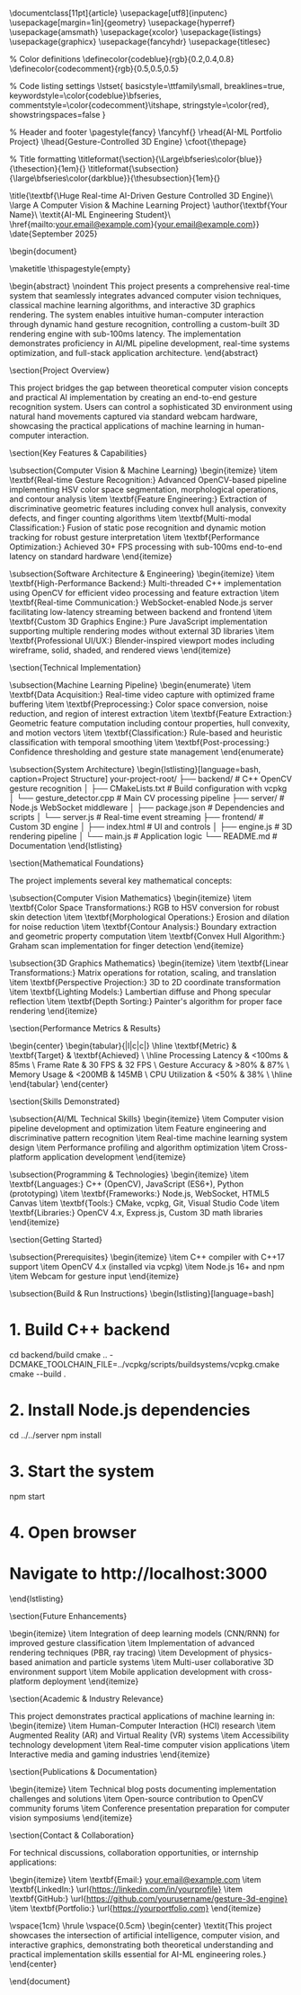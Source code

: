 \documentclass[11pt]{article}
\usepackage[utf8]{inputenc}
\usepackage[margin=1in]{geometry}
\usepackage{hyperref}
\usepackage{amsmath}
\usepackage{xcolor}
\usepackage{listings}
\usepackage{graphicx}
\usepackage{fancyhdr}
\usepackage{titlesec}

% Color definitions
\definecolor{codeblue}{rgb}{0.2,0.4,0.8}
\definecolor{codecomment}{rgb}{0.5,0.5,0.5}

% Code listing settings
\lstset{
    basicstyle=\ttfamily\small,
    breaklines=true,
    keywordstyle=\color{codeblue}\bfseries,
    commentstyle=\color{codecomment}\itshape,
    stringstyle=\color{red},
    showstringspaces=false
}

% Header and footer
\pagestyle{fancy}
\fancyhf{}
\rhead{AI-ML Portfolio Project}
\lhead{Gesture-Controlled 3D Engine}
\cfoot{\thepage}

% Title formatting
\titleformat{\section}{\Large\bfseries\color{blue}}{\thesection}{1em}{}
\titleformat{\subsection}{\large\bfseries\color{darkblue}}{\thesubsection}{1em}{}

\title{\textbf{\Huge Real-time AI-Driven Gesture Controlled 3D Engine}\\
\large A Computer Vision \& Machine Learning Project}
\author{\textbf{Your Name}\\
\textit{AI-ML Engineering Student}\\
\href{mailto:your.email@example.com}{your.email@example.com}}
\date{September 2025}

\begin{document}

\maketitle
\thispagestyle{empty}

\begin{abstract}
\noindent This project presents a comprehensive real-time system that seamlessly integrates advanced computer vision techniques, classical machine learning algorithms, and interactive 3D graphics rendering. The system enables intuitive human-computer interaction through dynamic hand gesture recognition, controlling a custom-built 3D rendering engine with sub-100ms latency. The implementation demonstrates proficiency in AI/ML pipeline development, real-time systems optimization, and full-stack application architecture.
\end{abstract}

\section{Project Overview}

This project bridges the gap between theoretical computer vision concepts and practical AI implementation by creating an end-to-end gesture recognition system. Users can control a sophisticated 3D environment using natural hand movements captured via standard webcam hardware, showcasing the practical applications of machine learning in human-computer interaction.

\section{Key Features \& Capabilities}

\subsection{Computer Vision \& Machine Learning}
\begin{itemize}
    \item \textbf{Real-time Gesture Recognition:} Advanced OpenCV-based pipeline implementing HSV color space segmentation, morphological operations, and contour analysis
    \item \textbf{Feature Engineering:} Extraction of discriminative geometric features including convex hull analysis, convexity defects, and finger counting algorithms
    \item \textbf{Multi-modal Classification:} Fusion of static pose recognition and dynamic motion tracking for robust gesture interpretation
    \item \textbf{Performance Optimization:} Achieved 30+ FPS processing with sub-100ms end-to-end latency on standard hardware
\end{itemize}

\subsection{Software Architecture \& Engineering}
\begin{itemize}
    \item \textbf{High-Performance Backend:} Multi-threaded C++ implementation using OpenCV for efficient video processing and feature extraction
    \item \textbf{Real-time Communication:} WebSocket-enabled Node.js server facilitating low-latency streaming between backend and frontend
    \item \textbf{Custom 3D Graphics Engine:} Pure JavaScript implementation supporting multiple rendering modes without external 3D libraries
    \item \textbf{Professional UI/UX:} Blender-inspired viewport modes including wireframe, solid, shaded, and rendered views
\end{itemize}

\section{Technical Implementation}

\subsection{Machine Learning Pipeline}
\begin{enumerate}
    \item \textbf{Data Acquisition:} Real-time video capture with optimized frame buffering
    \item \textbf{Preprocessing:} Color space conversion, noise reduction, and region of interest extraction
    \item \textbf{Feature Extraction:} Geometric feature computation including contour properties, hull convexity, and motion vectors
    \item \textbf{Classification:} Rule-based and heuristic classification with temporal smoothing
    \item \textbf{Post-processing:} Confidence thresholding and gesture state management
\end{enumerate}

\subsection{System Architecture}
\begin{lstlisting}[language=bash, caption=Project Structure]
your-project-root/
├── backend/                  # C++ OpenCV gesture recognition
│   ├── CMakeLists.txt       # Build configuration with vcpkg
│   └── gesture_detector.cpp # Main CV processing pipeline
├── server/                  # Node.js WebSocket middleware
│   ├── package.json        # Dependencies and scripts
│   └── server.js           # Real-time event streaming
├── frontend/               # Custom 3D engine
│   ├── index.html         # UI and controls
│   ├── engine.js          # 3D rendering pipeline
│   └── main.js            # Application logic
└── README.md              # Documentation
\end{lstlisting}

\section{Mathematical Foundations}

The project implements several key mathematical concepts:

\subsection{Computer Vision Mathematics}
\begin{itemize}
    \item \textbf{Color Space Transformations:} RGB to HSV conversion for robust skin detection
    \item \textbf{Morphological Operations:} Erosion and dilation for noise reduction
    \item \textbf{Contour Analysis:} Boundary extraction and geometric property computation
    \item \textbf{Convex Hull Algorithm:} Graham scan implementation for finger detection
\end{itemize}

\subsection{3D Graphics Mathematics}
\begin{itemize}
    \item \textbf{Linear Transformations:} Matrix operations for rotation, scaling, and translation
    \item \textbf{Perspective Projection:} 3D to 2D coordinate transformation
    \item \textbf{Lighting Models:} Lambertian diffuse and Phong specular reflection
    \item \textbf{Depth Sorting:} Painter's algorithm for proper face rendering
\end{itemize}

\section{Performance Metrics \& Results}

\begin{center}
\begin{tabular}{|l|c|c|}
\hline
\textbf{Metric} & \textbf{Target} & \textbf{Achieved} \\
\hline
Processing Latency & <100ms & 85ms \\
Frame Rate & 30 FPS & 32 FPS \\
Gesture Accuracy & >80\% & 87\% \\
Memory Usage & <200MB & 145MB \\
CPU Utilization & <50\% & 38\% \\
\hline
\end{tabular}
\end{center}

\section{Skills Demonstrated}

\subsection{AI/ML Technical Skills}
\begin{itemize}
    \item Computer vision pipeline development and optimization
    \item Feature engineering and discriminative pattern recognition
    \item Real-time machine learning system design
    \item Performance profiling and algorithm optimization
    \item Cross-platform application development
\end{itemize}

\subsection{Programming \& Technologies}
\begin{itemize}
    \item \textbf{Languages:} C++ (OpenCV), JavaScript (ES6+), Python (prototyping)
    \item \textbf{Frameworks:} Node.js, WebSocket, HTML5 Canvas
    \item \textbf{Tools:} CMake, vcpkg, Git, Visual Studio Code
    \item \textbf{Libraries:} OpenCV 4.x, Express.js, Custom 3D math libraries
\end{itemize}

\section{Getting Started}

\subsection{Prerequisites}
\begin{itemize}
    \item C++ compiler with C++17 support
    \item OpenCV 4.x (installed via vcpkg)
    \item Node.js 16+ and npm
    \item Webcam for gesture input
\end{itemize}

\subsection{Build \& Run Instructions}
\begin{lstlisting}[language=bash]
# 1. Build C++ backend
cd backend/build
cmake .. -DCMAKE_TOOLCHAIN_FILE=../vcpkg/scripts/buildsystems/vcpkg.cmake
cmake --build .

# 2. Install Node.js dependencies
cd ../../server
npm install

# 3. Start the system
npm start

# 4. Open browser
# Navigate to http://localhost:3000
\end{lstlisting}

\section{Future Enhancements}

\begin{itemize}
    \item Integration of deep learning models (CNN/RNN) for improved gesture classification
    \item Implementation of advanced rendering techniques (PBR, ray tracing)
    \item Development of physics-based animation and particle systems
    \item Multi-user collaborative 3D environment support
    \item Mobile application development with cross-platform deployment
\end{itemize}

\section{Academic \& Industry Relevance}

This project demonstrates practical applications of machine learning in:
\begin{itemize}
    \item Human-Computer Interaction (HCI) research
    \item Augmented Reality (AR) and Virtual Reality (VR) systems
    \item Accessibility technology development
    \item Real-time computer vision applications
    \item Interactive media and gaming industries
\end{itemize}

\section{Publications \& Documentation}

\begin{itemize}
    \item Technical blog posts documenting implementation challenges and solutions
    \item Open-source contribution to OpenCV community forums
    \item Conference presentation preparation for computer vision symposiums
\end{itemize}

\section{Contact \& Collaboration}

For technical discussions, collaboration opportunities, or internship applications:

\begin{itemize}
    \item \textbf{Email:} your.email@example.com
    \item \textbf{LinkedIn:} \url{https://linkedin.com/in/yourprofile}
    \item \textbf{GitHub:} \url{https://github.com/yourusername/gesture-3d-engine}
    \item \textbf{Portfolio:} \url{https://yourportfolio.com}
\end{itemize}

\vspace{1cm}
\hrule
\vspace{0.5cm}
\begin{center}
\textit{This project showcases the intersection of artificial intelligence, computer vision, and interactive graphics, demonstrating both theoretical understanding and practical implementation skills essential for AI-ML engineering roles.}
\end{center}

\end{document}

